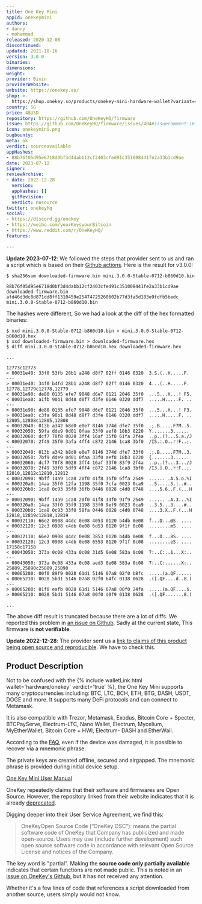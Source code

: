 ```yaml
---
title: One Key Mini
appId: onekeymini
authors:
- danny
- mohammad
released: 2020-12-08
discontinued: 
updated: 2021-10-16
version: 3.0.0
binaries: 
dimensions: 
weight: 
provider: Bixin
providerWebsite: 
website: https://onekey.so/
shop: >-
  https://shop.onekey.so/products/onekey-mini-hardware-wallet?variant=41169098178722
country: SG
price: 48USD
repository: https://github.com/OneKeyHQ/firmware
issue: https://github.com/OneKeyHQ/firmware/issues/404#issuecomment-1633287406
icon: onekeymini.png
bugbounty: 
meta: ok
verdict: sourceavailable
appHashes:
- 88b76f05d95e6718d0bf3d4dabb12cf2403cfed91c351008441fe2a33b1cd9ae
date: 2023-07-12
signer: 
reviewArchive:
- date: 2022-12-28
  version: 
  appHashes: []
  gitRevision: 
  verdict: nosource
twitter: onekeyhq
social:
- https://discord.gg/onekey
- https://weibo.com/yourKeysyourBitcoin
- https://www.reddit.com/r/OneKeyHQ/
features: 

---
```


**Update 2023-07-12**: We followed the steps that provider sent to us and ran a script which is based on their
[Github actions](https://github.com/OneKeyHQ/firmware/blob/touch/.github/workflows/build-mini.yml).
Here is the result for v3.0.0:

```
$ sha256sum downloaded-firmware.bin mini.3.0.0-Stable-0712-b860d10.bin

88b76f05d95e6718d0bf3d4dabb12cf2403cfed91c351008441fe2a33b1cd9ae  downloaded-firmware.bin
afd46d3dc8d871dd8ff1310459e25474725260602b77d3fa5d183e9fdfb5bedc  mini.3.0.0-Stable-0712-b860d10.bin
```
The hashes were different, So we had a look at the diff of the hex formatted binaries:

```
$ xxd mini.3.0.0-Stable-0712-b860d10.bin > mini.3.0.0-Stable-0712-b860d10.hex
$ xxd downloaded-firmware.bin > downloaded-firmware.hex
$ diff mini.3.0.0-Stable-0712-b860d10.hex downloaded-firmware.hex

...

12773c12773
< 00031e40: 33f0 53fb 28b1 a248 d8f7 02ff 0146 0320  3.S.(..H.....F.
---
> 00031e40: 34f0 b4fd 28b1 a248 d8f7 02ff 0146 0320  4...(..H.....F.
12778,12779c12778,12779
< 00031e90: de80 0135 efe7 9048 d6e7 0121 2046 35f0  ...5...H...! F5.
< 00031ea0: a1fb 90b1 8d48 d8f7 d3fe 0146 0320 ddf7  .....H.....F. ..
---
> 00031e90: de80 0135 efe7 9048 d6e7 0121 2046 33f0  ...5...H...! F3.
> 00031ea0: c3fa 90b1 8d48 d8f7 d3fe 0146 0320 ddf7  .....H.....F. ..
12805,12808c12805,12808
< 00032040: 013b a342 b8d0 e0e7 8146 374d dfe7 35f0  .;.B.....F7M..5.
< 00032050: 59fa dde9 0d01 0faa 33f0 aef8 18b3 0220  Y.......3......
< 00032060: dcf7 70f8 0028 3ff4 16af 35f0 61fa 2f4a  ..p..(?...5.a./J
< 00032070: 2f49 35f0 3afa 4ff4 c872 2146 1ca8 3bf0  /I5.:.O..r!F..;.
---
> 00032040: 013b a342 b8d0 e0e7 8146 374d dfe7 33f0  .;.B.....F7M..3.
> 00032050: 7bf9 dde9 0d01 0faa 33f0 aef8 18b3 0220  {.......3......
> 00032060: dcf7 70f8 0028 3ff4 16af 33f0 83f9 2f4a  ..p..(?...3.../J
> 00032070: 2f49 33f0 5df9 4ff4 c872 2146 1ca8 3bf0  /I3.].O..r!F..;.
12810,12812c12810,12812
< 00032090: 9bff 14a9 1ca8 20f0 41f8 35f0 6ffa 2549  ...... .A.5.o.%I
< 000320a0: 14aa 35f0 12fa 1198 35f0 7cfa 0023 0ca9  ..5.....5.|..#..
< 000320b0: 1ca8 0c93 35f0 36fb 0446 0028 c4d0 0748  ....5.6..F.(...H
---
> 00032090: 9bff 14a9 1ca8 20f0 41f8 33f0 91f9 2549  ...... .A.3...%I
> 000320a0: 14aa 33f0 35f9 1198 33f0 9ef9 0023 0ca9  ..3.5...3....#..
> 000320b0: 1ca8 0c93 33f0 58fa 0446 0028 c4d0 0748  ....3.X..F.(...H
12818,12819c12818,12819
< 00032110: 66e2 0908 44dc 0e08 4053 0120 b4db 0e08  f...D...@S. ....
< 00032120: 12c3 0908 c4db 0e08 6d53 0120 9f1f 0c08  ........mS. ....
---
> 00032110: 66e2 0908 44dc 0e08 3853 0120 b4db 0e08  f...D...8S. ....
> 00032120: 12c3 0908 c4db 0e08 6553 0120 9f1f 0c08  ........eS. ....
17158c17158
< 00043050: 373a 0c08 433a 0c08 31d5 0e08 583a 0c08  7:..C:..1...X:..
---
> 00043050: 373a 0c08 433a 0c08 aed3 0e08 583a 0c08  7:..C:......X:..
25889,25890c25889,25890
< 00065200: 00f0 89f9 0028 61d1 5146 07a8 02f0 b8fc  .....(a.QF......
< 00065210: 0028 5bd1 5146 07a8 02f0 64fc 0138 0628  .([.QF....d..8.(
---
> 00065200: 01f0 eafb 0028 61d1 5146 07a8 00f0 24fa  .....(a.QF....$.
> 00065210: 0028 5bd1 5146 07a8 00f0 d0f9 0138 0628  .([.QF.......8.(

...
```

The above diff result is truncated because there are a lot of diffs.
We reported this problem in
[an issue on Github](https://github.com/OneKeyHQ/firmware/issues/404#issuecomment-1633287406).
Sadly at the current state, This firmware is **not verifiable**.

**Update 2022-12-28**: The provider sent us a
[link to claims of this product being open source and reproducible](https://help.onekey.so/hc/en-us/articles/6113121891599).
We have to check this.

## Product Description

Not to be confused with the {% include walletLink.html wallet='hardware/onekey' verdict='true' %}, the One Key Mini supports many cryptocurrencies including: BTC, LTC, BCH, ETH, BTG, DASH, USDT, DOGE and more. It supports many DeFi protocols and can connect to Metamask.

It is also compatible with Trezor, Metamask, Exodus, Bitcoin Core + Specter, BTCPayServe, Electrum-LTC, Nano Wallet, Electrum, Mycelium, MyEtherWallet, Bitcoin Core + HWI, Electrum- DASH and EtherWall.

According to the [FAQ](https://shop.onekey.so/pages/faq), even if the device was damaged, it is possible to recover via a mnemonic phrase.

The private keys are created offline, secured and airgapped. The mnemonic phrase is provided during initial device setup.

[One Key Mini User Manual](https://help.onekey.so/hc/en-us/articles/4408289773455-OneKey-Mini-hardware-wallet-activation-tutorial)

OneKey repeatedly claims that their software and firmwares are Open Source. However, the repository linked from their website indicates that it is already [deprecated](https://github.com/OneKeyHQ/wallet-deprecated).

Digging deeper into their User Service Agreement, we find this:

> OneKeyOpen Source Code (“OneKey OSC”): means the partial software code of OneKey that Company has publicized and made open-source. Users may use (include further development) such open source software code in accordance with relevant Open Source License and notices of the Company.

The key word is "partial". Making the **source code only partially available** indicates that certain functions are not made public. This is noted in an [issue on OneKey's Github](https://github.com/OneKeyHQ/firmware/issues/17), but it has not received any attention.

Whether it's a few lines of code that references a script downloaded from another source, users simply would not know.
